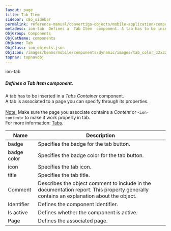 ```yaml
---
layout: page
title: Tab Item
sidebar: c8o_sidebar
permalink: reference-manual/convertigo-objects/mobile-application/components/components/tab-item/
metadesc: ion-tab  Defines a  Tab Item  component. A tab has to be inserted in a  Tabs Container  component. A tab is associated to a page you can specify throu
ObjGroup: Components
ObjCatName: components
ObjName: Tab
ObjClass: ion_objects.json
ObjIcon: /images/beans/mobile/components/dynamic/images/tab_color_32x32.png
topnav: topnavobj
---
```

ion-tab<br/>

##### Defines a <i>Tab Item</i> component.<br/>
A tab has to be inserted in a <i>Tabs Container</i> component.<br/>
A tab is associated to a page you can specify through its properties.<br/>
<br/>
<span class='orangetwinsoft'><u>Note:</u></span> Make sure the page you associate contains a <i>Content</i> or <code>&lt;ion-content&gt;</code> to make it work properly in tab.<br/>
 For more information: <a href='https://ionicframework.com/docs/v3/components/#tabs' target='_blank'>Tabs</a>.

Name | Description 
--- | ---
badge | Specifies the badge for the tab button.
badge color | Specifies the badge color for the tab button.
icon | Specifies the tab icon.
title | Specifies the tab title.
Comment | Describes the object comment to include in the documentation report.  This property generally contains an explanation about the object. 
Identifier | Defines the component identifier.  
Is active | Defines whether the component is active. 
Page | Defines the associated page.  

